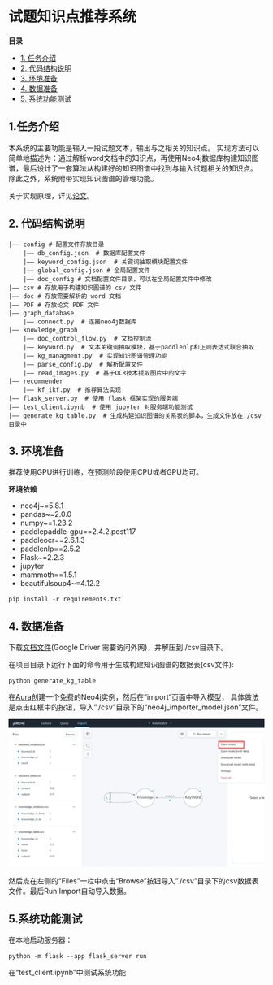 # 试题知识点推荐系统  

 **目录**

* [1. 任务介绍](#任务介绍)
* [2. 代码结构说明](#代码结构说明)
* [3. 环境准备](#环境准备)
* [4. 数据准备](#数据准备)
* [5. 系统功能测试](#系统功能测试)

<a name="任务介绍"></a>

## 1.任务介绍
本系统的主要功能是输入一段试题文本，输出与之相关的知识点。
实现方法可以简单地描述为：通过解析word文档中的知识点，再使用Neo4j数据库构建知识图谱，最后设计了一套算法从构建好的知识图谱中找到与输入试题相关的知识点。
除此之外，系统附带实现知识图谱的管理功能。

关于实现原理，详见[论文](PDF/刘哲潭_8211190121_论文word_基于自然语言处理和知识图谱的试题知识点自动归纳方法.pdf)。

<a name="代码结构说明"></a>

## 2. 代码结构说明
```
|—— config # 配置文件存放目录
    |—— db_config.json  # 数据库配置文件
    |—— keyword_config.json  # 关键词抽取模块配置文件
    |—— global_config.json # 全局配置文件
    |—— doc_config # 文档配置文件目录，可以在全局配置文件中修改
|—— csv # 存放用于构建知识图谱的 csv 文件
|—— doc # 存放需要解析的 word 文档
|—— PDF # 存放论文 PDF 文件
|—— graph_database
    |—— connect.py  # 连接neo4j数据库
|—— knowledge_graph
    |—— doc_control_flow.py  # 文档控制流
    |—— keyword.py  # 文本关键词抽取模块，基于paddlenlp和正则表达式联合抽取
    |—— kg_managment.py  # 实现知识图谱管理功能
    |—— parse_config.py  # 解析配置文件
    |—— read_images.py  # 基于OCR技术提取图片中的文字
|—— recommender
    |—— kf_ikf.py  # 推荐算法实现
|—— flask_server.py  # 使用 flask 框架实现的服务端
|—— test_client.ipynb  # 使用 jupyter 对服务端功能测试
|—— generate_kg_table.py  # 生成构建知识图谱的关系表的脚本，生成文件放在./csv目录中
```

<a name="环境准备"></a>

## 3. 环境准备

推荐使用GPU进行训练，在预测阶段使用CPU或者GPU均可。

**环境依赖**
* neo4j~=5.8.1
* pandas~=2.0.0
* numpy~=1.23.2
* paddlepaddle-gpu==2.4.2.post117
* paddleocr==2.6.1.3
* paddlenlp==2.5.2
* Flask~=2.2.3
* jupyter
* mammoth==1.5.1
* beautifulsoup4~=4.12.2

```
pip install -r requirements.txt
```

## 4. 数据准备

下载[文档文件](https://drive.google.com/file/d/1HAKwnfroABdrLhxOEnArIJ-MWnz2vS6V/view?usp=drive_link)(Google Driver 需要访问外网)，并解压到./csv目录下。

在项目目录下运行下面的命令用于生成构建知识图谱的数据表(csv文件):
```
python generate_kg_table
```
在[Aura](https://neo4j.com/cloud/platform/aura-graph-database/?ref=neo4j-home-hero)创建一个免费的Neo4j实例，然后在”import“页面中导入模型，
具体做法是点击红框中的按钮，导入”./csv”目录下的“neo4j_importer_model.json”文件。

![图片alt](./imgs/import_model.png "import model")

然后点在左侧的“Files”一栏中点击“Browse”按钮导入”./csv”目录下的csv数据表文件。最后Run Import自动导入数据。

<a name="任务介绍"></a>

## 5.系统功能测试

在本地启动服务器：
```
python -m flask --app flask_server run
```
在“test_client.ipynb”中测试系统功能
